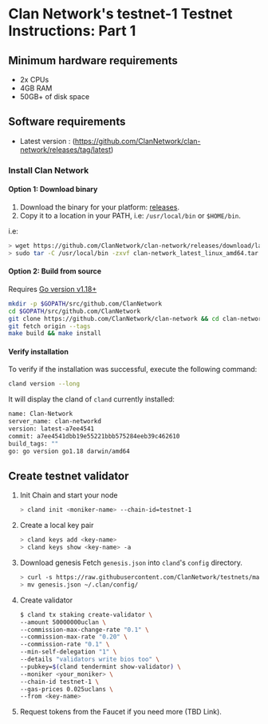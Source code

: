 # Clan Network's testnet-1 Testnet Instructions: Part 1

## Minimum hardware requirements

- 2x CPUs
- 4GB RAM
- 50GB+ of disk space

## Software requirements

- Latest version : (https://github.com/ClanNetwork/clan-network/releases/tag/latest)

### Install Clan Network

#### Option 1: Download binary

1. Download the binary for your platform: [releases](https://github.com/ClanNetwork/clan-network/releases/tag/latest).
2. Copy it to a location in your PATH, i.e: `/usr/local/bin` or `$HOME/bin`.

i.e:

```sh
> wget https://github.com/ClanNetwork/clan-network/releases/download/latest/clan-network_latest_linux_amd64.tar.gz
> sudo tar -C /usr/local/bin -zxvf clan-network_latest_linux_amd64.tar.gz
```

#### Option 2: Build from source

Requires [Go version v1.18+](https://golang.org/doc/install)

```sh
mkdir -p $GOPATH/src/github.com/ClanNetwork
cd $GOPATH/src/github.com/ClanNetwork
git clone https://github.com/ClanNetwork/clan-network && cd clan-network
git fetch origin --tags
make build && make install
```

#### Verify installation

To verify if the installation was successful, execute the following command:

```sh
cland version --long
```

It will display the cland of `cland` currently installed:

```sh
name: Clan-Network
server_name: clan-networkd
version: latest-a7ee4541
commit: a7ee4541dbb19e55221bbb575284eeb39c462610
build_tags: ""
go: go version go1.18 darwin/amd64
```

## Create testnet validator

1. Init Chain and start your node

   ```sh
   > cland init <moniker-name> --chain-id=testnet-1
   ```

2. Create a local key pair

   ```sh
   > cland keys add <key-name>
   > cland keys show <key-name> -a
   ```

3. Download genesis
   Fetch `genesis.json` into `cland`'s `config` directory.

   ```sh
   > curl -s https://raw.githubusercontent.com/ClanNetwork/testnets/main/testnet-1/genesis.json > genesis.json
   > mv genesis.json ~/.clan/config/
   ```

4. Create validator

   ```sh
   $ cland tx staking create-validator \
   --amount 50000000uclan \
   --commission-max-change-rate "0.1" \
   --commission-max-rate "0.20" \
   --commission-rate "0.1" \
   --min-self-delegation "1" \
   --details "validators write bios too" \
   --pubkey=$(cland tendermint show-validator) \
   --moniker <your_moniker> \
   --chain-id testnet-1 \
   --gas-prices 0.025uclans \
   --from <key-name>
   ```

5. Request tokens from the Faucet if you need more (TBD Link).
